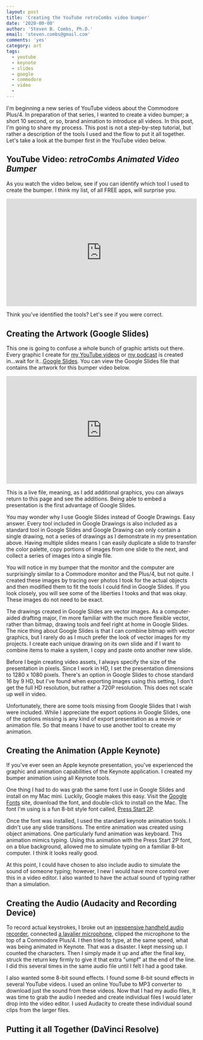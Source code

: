 ```yaml
---
layout: post
title: 'Creating the YouTube retroCombs video bumper'
date: '2020-00-00'
author: 'Steven B. Combs, Ph.D.'
email: 'steven.combs@gmail.com'
comments: 'yes'
category: art
tags:
  - youtube
  - keynote
  - slides
  - google
  - commodore
  - video
  -
---
```


I'm beginning a new series of YouTube videos about the Commodore Plus/4. In preparation of that series, I wanted to create a video bumper; a short 10 second, or so, brand animation to introduce all videos. In this post, I'm going to share my process. This post is not a step-by-step tutorial, but rather a description of the tools I used and the flow to put it all together. Let's take a look at the bumper first in the YouTube video below.


## YouTube Video: _retroCombs Animated Video Bumper_

As you watch the video below, see if you can identify which tool I used to create the bumper. I think my list, of all FREE apps, will surprise you.

<div style="position:relative;padding-top:56.25%;"><p><iframe src="https://www.youtube.com/embed/iVw_ZBVBk7g" frameborder="0" allowfullscreen="true" mozallowfullscreen="true" webkitallowfullscreen="true" style="position:absolute;top:0;left:0;width:100%;height:100%;"></iframe></p></div>

Think you've identified the tools? Let's see if you were correct.

## Creating the Artwork (Google Slides)

This one is going to confuse a whole bunch of graphic artists out there. Every graphic I create for [my YouTube videos](https://youtube.com/stevencombs) or [my podcast](https://www.pixelpowerpodcast.com) is created in...wait for it...[Google Slides](https://slides.google.com). You can view the Google Slides file that contains the artwork for this bumper video below.

<div style="position:relative;padding-top:56.25%;">
<p>
<iframe src="https://docs.google.com/presentation/d/e/2PACX-1vRgeny5Agaj9kGu7xkIs-bNLQi8zEzlvpCtfGhnxfnMoO4VvygFv_RjAQCk_jSG3asy6IFx1IiqAiyy/embed?start=true&loop=true&delayms=3000" frameborder="0" allowfullscreen="true" mozallowfullscreen="true" webkitallowfullscreen="true" style="position:absolute;top:0;left:0;width:100%;height:100%;">
</iframe>
</p>
</div>

This is a live file, meaning, as I add additional graphics, you can always return to this page and see the additions. Being able to embed a presentation is the first advantage of Google Slides.

You may wonder why I use Google Slides instead of Google Drawings. Easy answer. Every tool included in Google Drawings is also included as a standard tool in Google Slides and Google Drawing can only contain a single drawing, not a series of drawings as I demonstrate in my presentation above. Having multiple slides means I can easily duplicate a slide to transfer the color palette, copy portions of images from one slide to the next, and collect a series of images into a single file.

You will notice in my bumper that the monitor and the computer are surprisingly similar to a Commodore monitor and the Plus/4, but not quite. I created these images by tracing over photos I took for the actual objects and then modified them to fit the tools I could find in Google Slides. If you look closely, you will see some of the liberties I tooks and that was okay. These images do not need to be exact.

The drawings created in Google Slides are vector images. As a computer-aided drafting major, I'm more familiar with the much more flexible vector, rather than bitmap, drawing tools and feel right at home in Google Slides. The nice thing about Google Slides is that I can combine bitmap with vector graphics, but I rarely do  as I much prefer the look of vector images for my projects. I create each unique drawing on its own slide and if I want to combine items to make a system, I copy and paste onto another new slide.

Before I begin creating video assets, I always specify the size of the presentation in pixels. Since I work in HD, I set the presentation dimensions to 1280 x 1080 pixels. There's an option in Google Slides to chose standard 16 by 9 HD, but I've found when exporting images using this setting, I don't get the full HD resolution, but rather a 720P resolution. This does not scale up well in video.

Unfortunately, there are some tools missing from Google Slides that I wish were included. While I appreciate the export options in Google Slides, one of the options missing is any kind of export presentation as a movie or animation file. So that means I have to use another tool to create my animation.

## Creating the Animation (Apple Keynote)

If you've ever seen an Apple keynote presentation, you've experienced the graphic and animation capabilities of the Keynote application. I created my bumper animation using all Keynote tools.

One thing I had to do was grab the same font I use in Google Slides and install on my Mac mini. Luckily, Google makes this easy. Visit the [Google Fonts](https://fonts.google.com) site, download the font, and double-click to install on the Mac. The font I'm using is a fun 8-bit style font called, [Press Start 2P](https://fonts.google.com/specimen/Press+Start+2P?query=Press).

Once the font was installed, I used the standard keynote animation tools. I didn't use any slide transitions. The entire animation was created using object animations. One particularly fund animation was keyboard. This animation mimics typing. Using this animation with the Press Start 2P font, on a blue background, allowed me to simulate typing on a familiar 8-bit computer. I think it looks really good.

At this point, I could have chosen to also include audio to simulate the sound of someone typing; however, I new I would have more control over this in a video editor. I also wanted to have the actual sound of typing rather than a simulation.

## Creating the Audio (Audacity and Recording Device)

To record actual keystrokes, I broke out an [inexpensive handheld audio recorder](https://amzn.to/2yy47ig), connected [a lavalier microphone](https://amzn.to/3ei5L6z), clipped the microphone to the top of a Commodore Plus/4. I then tried to type, at the same speed, what was being animated in Keynote. That was a disaster. I kept messing up. I counted the characters. Then I simply made it up and after the final key, struck the return key firmly to give it that extra "umpf" at the end of the line. I did this several times in the same audio file until I felt I had a good take.

I also wanted some 8-bit sound effects. I found some 8-bit sound effects in several YouTube videos. I used an online YouTube to MP3 converter to download just the sound from these videos. Now that I had my audio files, It was time to grab the audio I needed and create individual files I would later drop into the video editor. I used Audacity to create these individual sound clips from the larger files.

## Putting it all Together (DaVinci Resolve)



<!--stackedit_data:
eyJoaXN0b3J5IjpbOTc2MDQ5MjcyLDc2MTYyOTUwOCwzNjI4MT
UwNjYsLTMwOTU0MDUwOCwtMTUyNDY1NjMyMCw3Mzc5NDc2NjZd
fQ==
-->
